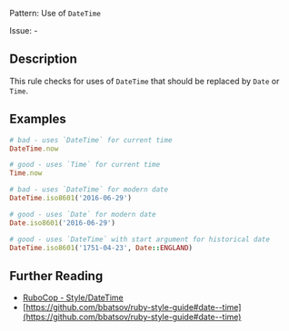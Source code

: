 Pattern: Use of `DateTime`

Issue: -

## Description

This rule checks for uses of `DateTime` that should be replaced by `Date` or `Time`.

## Examples

```ruby
# bad - uses `DateTime` for current time
DateTime.now

# good - uses `Time` for current time
Time.now

# bad - uses `DateTime` for modern date
DateTime.iso8601('2016-06-29')

# good - uses `Date` for modern date
Date.iso8601('2016-06-29')

# good - uses `DateTime` with start argument for historical date
DateTime.iso8601('1751-04-23', Date::ENGLAND)
```

## Further Reading

* [RuboCop - Style/DateTime](https://rubocop.readthedocs.io/en/latest/cops_style/#styledatetime)
* [https://github.com/bbatsov/ruby-style-guide#date--time](https://github.com/bbatsov/ruby-style-guide#date--time)
